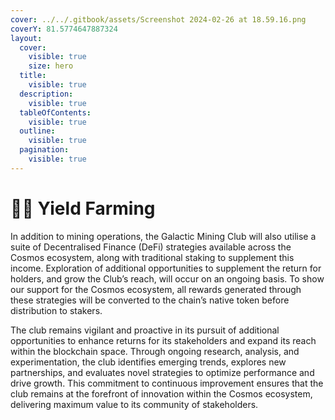 ```yaml
---
cover: ../../.gitbook/assets/Screenshot 2024-02-26 at 18.59.16.png
coverY: 81.5774647887324
layout:
  cover:
    visible: true
    size: hero
  title:
    visible: true
  description:
    visible: true
  tableOfContents:
    visible: true
  outline:
    visible: true
  pagination:
    visible: true
---
```


# 🧑‍🌾 Yield Farming

In addition to mining operations, the Galactic Mining Club will also utilise a suite of Decentralised Finance (DeFi) strategies available across the Cosmos ecosystem, along with traditional staking to supplement this income. Exploration of additional opportunities to supplement the return for holders, and grow the Club’s reach, will occur on an ongoing basis. To show our support for the Cosmos ecosystem, all rewards generated through these strategies will be converted to the chain’s native token before distribution to stakers.

The club remains vigilant and proactive in its pursuit of additional opportunities to enhance returns for its stakeholders and expand its reach within the blockchain space. Through ongoing research, analysis, and experimentation, the club identifies emerging trends, explores new partnerships, and evaluates novel strategies to optimize performance and drive growth. This commitment to continuous improvement ensures that the club remains at the forefront of innovation within the Cosmos ecosystem, delivering maximum value to its community of stakeholders.
